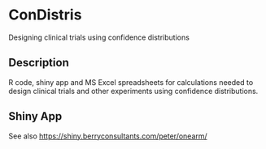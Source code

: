 # ConDistris
 Designing clinical trials using confidence distributions

## Description
R code, shiny app and MS Excel spreadsheets for calculations needed to design clinical trials 
    and other experiments using confidence distributions.

## Shiny App
See also https://shiny.berryconsultants.com/peter/onearm/
